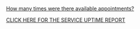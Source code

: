 [How many times were there available appointments?](https://hetrixtools.com/report/uptime/4ac791fb6c5bcc01d5d8c774c4a0a512/)

[CLICK HERE FOR THE SERVICE UPTIME REPORT](https://hetrixtools.com/report/uptime/3ca432dc55c7a01be809a67c9f34d282/)
